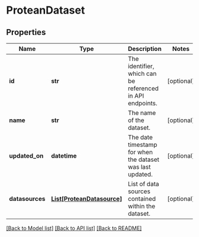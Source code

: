 # ProteanDataset


## Properties

Name | Type | Description | Notes
------------ | ------------- | ------------- | -------------
**id** | **str** | The identifier, which can be referenced in API endpoints. | [optional] 
**name** | **str** | The name of the dataset. | [optional] 
**updated_on** | **datetime** | The date timestamp for when the dataset was last updated. | [optional] 
**datasources** | [**List[ProteanDatasource]**](ProteanDatasource.md) | List of data sources contained within the dataset. | [optional] 

[[Back to Model list]](../README.md#documentation-for-models) [[Back to API list]](../README.md#documentation-for-api-endpoints) [[Back to README]](../README.md)


